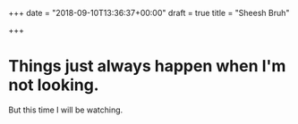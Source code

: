 +++
date = "2018-09-10T13:36:37+00:00"
draft = true
title = "Sheesh Bruh"

+++
# Things just always happen when I'm not looking.

But this time I will be watching.